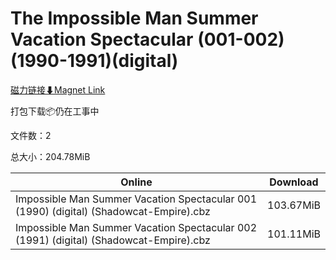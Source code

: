 # The Impossible Man Summer Vacation Spectacular (001-002)(1990-1991)(digital)

[磁力链接⬇Magnet Link](magnet:?xt=urn:btih:71d4089f56a418a45ebc0d56dd010a64c35c1c3e&dn=The%20Impossible%20Man%20Summer%20Vacation%20Spectacular%20%28001-002%29%281990-1991%29%28digital%29)

打包下载📦仍在工事中

文件数：2

总大小：204.78MiB

Online | Download
--- | ---
Impossible Man Summer Vacation Spectacular 001 (1990) (digital) (Shadowcat-Empire).cbz | 103.67MiB
Impossible Man Summer Vacation Spectacular 002 (1991) (digital) (Shadowcat-Empire).cbz | 101.11MiB